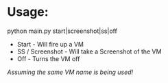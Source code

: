 # Usage:

python main.py start|screenshot|ss|off

* Start - Will fire up a VM
* SS / Screenshot - Will take a Screenshot of the VM
* Off - Turns the VM off

*Assuming the same VM name is being used!*